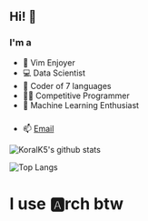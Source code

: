 ## Hi! 👋

### I'm a
- 📜 Vim Enjoyer
- 💻 Data Scientist
- 🐍 Coder of 7 languages
- 👨‍💻 Competitive Programmer
- 🤖 Machine Learning Enthusiast

###
- 📫 [Email](kulacoglukoral@gmail.com)

![KoralK5's github stats](https://github-readme-stats.vercel.app/api?username=KoralK5&show_icons=true&theme=gruvbox)

![Top Langs](https://github-readme-stats.vercel.app/api/top-langs/?username=KoralK5&show_icons=true&theme=gruvbox)

# I use 🅰️rch btw
